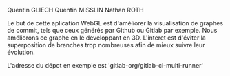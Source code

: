 Quentin GLIECH
Quentin MISSLIN
Nathan ROTH

Le but de cette aplication WebGL est d'améliorer la visualisation de graphes de commit, tels que ceux générés par Github ou Gitlab par exemple. 
Nous améliorons ce graphe en le developpant en 3D. L'interet est d'éviter la superposition de branches trop nombreuses afin de mieux suivre leur évolution.

L'adresse du dépot en exemple est 'gitlab-org/gitlab-ci-multi-runner'
